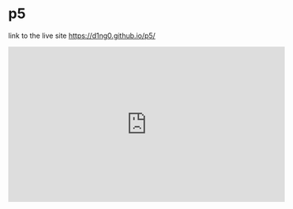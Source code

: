 # p5


link to the live site https://d1ng0.github.io/p5/

<iframe width="560" height="315" src="https://editor.p5js.org/p5/embed/BJWSExJm_Q"frameborder="0" allowfullscreen></iframe>

